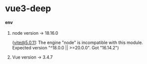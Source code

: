 # vue3-deep

#### env

1. node version -> 18.16.0

    (vite@5.0.11: The engine "node" is incompatible with this module. Expected version "^18.0.0 || >=20.0.0". Got "16.14.2")

2. Vue version -> 3.4.7
